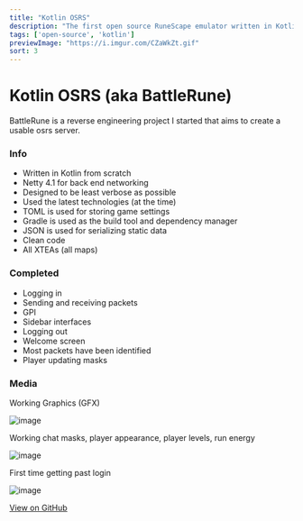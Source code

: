 ```yaml
---
title: "Kotlin OSRS"
description: "The first open source RuneScape emulator written in Kotlin"
tags: ['open-source', 'kotlin']
previewImage: "https://i.imgur.com/CZaWkZt.gif"
sort: 3
---
```


# Kotlin OSRS (aka BattleRune)
BattleRune is a reverse engineering project I started that aims to create a usable osrs server.

### Info
* Written in Kotlin from scratch
* Netty 4.1 for back end networking
* Designed to be least verbose as possible
* Used the latest technologies (at the time)
* TOML is used for storing game settings
* Gradle is used as the build tool and dependency manager
* JSON is used for serializing static data
* Clean code
* All XTEAs (all maps)

### Completed
* Logging in
* Sending and receiving packets
* GPI
* Sidebar interfaces
* Logging out
* Welcome screen
* Most packets have been identified
* Player updating masks

### Media

Working Graphics (GFX)

![image](https://i.imgur.com/CZaWkZt.gif)

Working chat masks, player appearance, player levels, run energy

![image](https://i.imgur.com/wFGnS5P.gif)

First time getting past login

![image](https://i.imgur.com/uY8tLGL.gif)

[View on GitHub](https://github.com/scape-tools/kotlin-osrs)
